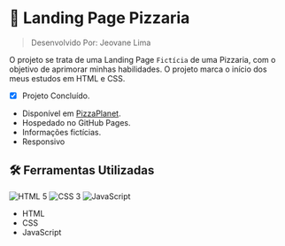 # :pizza: Landing Page Pizzaria 

> Desenvolvido Por: Jeovane Lima

O projeto se trata de uma Landing Page `Fictícia` de uma Pizzaria, com o objetivo de aprimorar minhas habilidades. O projeto marca o início dos meus estudos em HTML e CSS.

- [x] Projeto Concluído.
* Disponível em [PizzaPlanet](https://jeovanesilva.github.io/Site_Pizzaria/).
* Hospedado no GitHub Pages.
* Informações fictícias.
* Responsivo


## :hammer_and_wrench:​ Ferramentas Utilizadas

![HTML 5](https://img.shields.io/badge/HTML5-E34F26?style=for-the-badge&logo=html5&logoColor=white) 
![CSS 3](https://img.shields.io/badge/CSS3-1572B6?style=for-the-badge&logo=css3&logoColor=white) 
![JavaScript](https://img.shields.io/badge/JavaScript-F7DF1E?style=for-the-badge&logo=javascript&logoColor=black)

* HTML
* CSS
* JavaScript

